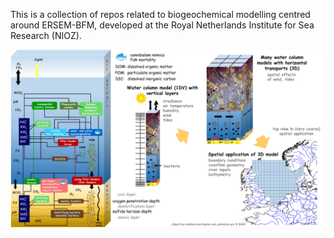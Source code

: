 This is a collection of repos related to biogeochemical modelling centred around ERSEM-BFM, developed at the Royal Netherlands Institute for Sea Research (NIOZ).

![Modelling schematic](Modelling_ERSEM_BFM_schematic-3D.jpg)
